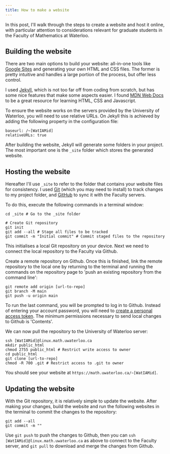 ```yaml
---
title: How to make a website
---
```


In this post, I'll walk through the steps to create a website and host it online, with particular attention to considerations relevant for graduate students in the Faculty of Mathematics at Waterloo.

## Building the website

There are two main options to build your website: all-in-one tools like [Google Sites](https://sites.google.com) and generating your own HTML and CSS files. The former is pretty intuitive and handles a large portion of the process, but offer less control.

I used [Jekyll](https://jekyllrb.com), which is not too far off from coding from scratch, but has some nice features that make some aspects easier. I found [MDN Web Docs](https://developer.mozilla.org/en-US/docs/Learn) to be a great resource for learning HTML, CSS and Javascript.

To ensure the website works on the servers provided by the University of Waterloo, you will need to use relative URLs. On Jekyll this is achieved by adding the following property in the configuration file:
```
baseurl: /~[WatIAMid]
relativeURLs: true
```

After building the website, Jekyll will generate some folders in your project. The most important one is the `_site` folder which stores the generated website.

## Hosting the website

Hereafter I'll use `_site` to refer to the folder that contains your website files for consistency. I used [Git](https://git-scm.com) (which you may need to install) to track changes to my project folder, and [GitHub](https://github.com) to sync it with the Faculty servers.

To do this, execute the following commands in a terminal window:
<pre class="terminal">
<code>cd _site # Go to the _site folder

# Create Git repository
git init
git add --all # Stage all files to be tracked
git commit -m "Initial commit" # Commit staged files to the repository</code>
</pre>

This initialises a local Git repository on your device. Next we need to connect the local repository to the Faculty via Github.

Create a remote repository on Github. Once this is finished, link the remote repository to the local one by returning to the terminal and running the commands on the repository page to 'push an existing repository from the command line':
<pre class="terminal">
<code>git remote add origin [url-to-repo]
git branch -M main
git push -u origin main</code>
</pre>

To run the last command, you will be prompted to log in to Github. Instead of entering your account password, you will need to [create a personal access token](https://docs.github.com/en/authentication/keeping-your-account-and-data-secure/managing-your-personal-access-tokens). The minimum permissions necessary to send local changes to Github is 'Contents'.

We can now pull the repository to the University of Waterloo server:

<pre class="terminal">
<code>ssh [WatIAMid]@linux.math.uwaterloo.ca
mkdir public_html
chmod 2755 public_html # Restrict write access to owner
cd public_html
git clone [url-to-repo]
chmod -R 700 .git # Restrict access to .git to owner</code>
</pre>

You should see your website at `https://math.uwaterloo.ca/~[WatIAMid]`.

## Updating the website

With the Git repository, it is relatively simple to update the website. After making your changes, build the website and run the following websites in the terminal to commit the changes to the repository:
<pre class="terminal">
<code>git add --all
git commit -m "<Commit message>"</code>
</pre>

Use `git push` to push the changes to Github, then you can `ssh [WatIAMid]@linux.math.uwaterloo.ca` as above to connect to the Faculty server, and `git pull` to download and merge the changes from Github.